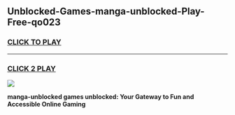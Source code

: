
## Unblocked-Games-manga-unblocked-Play-Free-qo023
<h3>
<a href="https://premium76.site?title=manga-unblocked&ref=18A1">CLICK TO PLAY</a></h3>
<hr>

<h3>
<a href="https://premium76.site?title=manga-unblocked&ref=18A1">CLICK 2 PLAY</a>
  
</h3>

<a href="https://premium76.site?title=manga-unblocked&ref=18A1"><img src="https://clearcache.store/games.png"></a>


**manga-unblocked games unblocked: Your Gateway to Fun and Accessible Online Gaming**
